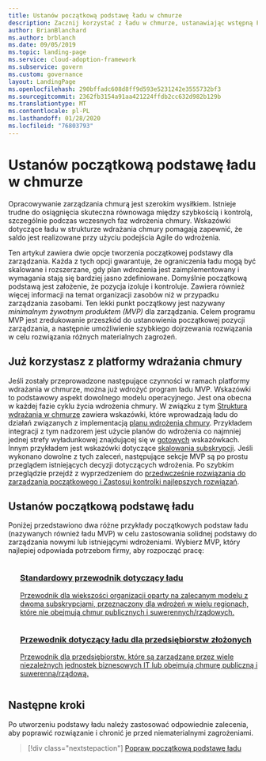 ```yaml
---
title: Ustanów początkową podstawę ładu w chmurze
description: Zacznij korzystać z ładu w chmurze, ustanawiając wstępną Fundację ładu Cloud.
author: BrianBlanchard
ms.author: brblanch
ms.date: 09/05/2019
ms.topic: landing-page
ms.service: cloud-adoption-framework
ms.subservice: govern
ms.custom: governance
layout: LandingPage
ms.openlocfilehash: 290bffadc608d8ff9d593e5231242e3555732bf3
ms.sourcegitcommit: 2362fb3154a91aa421224ffdb2cc632d982b129b
ms.translationtype: MT
ms.contentlocale: pl-PL
ms.lasthandoff: 01/28/2020
ms.locfileid: "76803793"
---
```

# <a name="establish-an-initial-cloud-governance-foundation"></a>Ustanów początkową podstawę ładu w chmurze

Opracowywanie zarządzania chmurą jest szerokim wysiłkiem. Istnieje trudne do osiągnięcia skuteczna równowaga między szybkością i kontrolą, szczególnie podczas wczesnych faz wdrożenia chmury. Wskazówki dotyczące ładu w strukturze wdrażania chmury pomagają zapewnić, że saldo jest realizowane przy użyciu podejścia Agile do wdrożenia.

Ten artykuł zawiera dwie opcje tworzenia początkowej podstawy dla zarządzania. Każda z tych opcji gwarantuje, że ograniczenia ładu mogą być skalowane i rozszerzane, gdy plan wdrożenia jest zaimplementowany i wymagania stają się bardziej jasno zdefiniowane. Domyślnie początkową podstawą jest założenie, że pozycja izoluje i kontroluje. Zawiera również więcej informacji na temat organizacji zasobów niż w przypadku zarządzania zasobami. Ten lekki punkt początkowy jest nazywany _minimalnym żywotnym produktem (MVP)_ dla zarządzania. Celem programu MVP jest zredukowanie przeszkód do ustanowienia początkowej pozycji zarządzania, a następnie umożliwienie szybkiego dojrzewania rozwiązania w celu rozwiązania różnych materialnych zagrożeń.

## <a name="already-using-the-cloud-adoption-framework"></a>Już korzystasz z platformy wdrażania chmury

Jeśli zostały przeprowadzone następujące czynności w ramach platformy wdrażania w chmurze, można już wdrożyć program ładu MVP. Wskazówki to podstawowy aspekt dowolnego modelu operacyjnego. Jest ona obecna w każdej fazie cyklu życia wdrożenia chmury. W związku z tym [Struktura wdrażania w chmurze](../index.md) zawiera wskazówki, które wprowadzają ładu do działań związanych z implementacją [planu wdrożenia chmury](../plan/index.md). Przykładem integracji z tym nadzorem jest użycie planów do wdrożenia co najmniej jednej strefy wyładunkowej znajdującej się w [gotowych](../ready/index.md) wskazówkach. Innym przykładem jest wskazówki dotyczące [skalowania subskrypcji](../ready/azure-best-practices/scaling-subscriptions.md). Jeśli wykonano dowolne z tych zaleceń, następujące sekcje MVP są po prostu przeglądem istniejących decyzji dotyczących wdrożenia. Po szybkim przeglądzie przejdź z wyprzedzeniem do [przedwcześnie rozwiązania do zarządzania początkowego i Zastosuj kontrolki najlepszych rozwiązań](./foundation-improvements.md).

## <a name="establish-an-initial-governance-foundation"></a>Ustanów początkową podstawę ładu

Poniżej przedstawiono dwa różne przykłady początkowych podstaw ładu (nazywanych również ładu MVP) w celu zastosowania solidnej podstawy do zarządzania nowymi lub istniejącymi wdrożeniami. Wybierz MVP, który najlepiej odpowiada potrzebom firmy, aby rozpocząć pracę:

<!-- markdownlint-disable MD033 -->

<ul class="panelContent cardsZ">
<li style="display: flex; flex-direction: column;">
    <a href="./guides/standard/index.md" style="display: flex; flex-direction: column; flex: 1 0 auto;">
        <div class="cardSize" style="flex: 1 0 auto; display: flex;">
            <div class="cardPadding" style="display: flex;">
                <div class="card">
                    <div class="cardText">
                        <h3>Standardowy przewodnik dotyczący ładu</h3>
                        <p>Przewodnik dla większości organizacji oparty na zalecanym modelu z dwoma subskrypcjami, przeznaczony dla wdrożeń w wielu regionach, które nie obejmują chmur publicznych i suwerennych/rządowych.</p>
                    </div>
                </div>
            </div>
        </div>
    </a>
</li>
<li style="display: flex; flex-direction: column;">
    <a href="./guides/complex/index.md" style="display: flex; flex-direction: column; flex: 1 0 auto;">
        <div class="cardSize" style="flex: 1 0 auto; display: flex;">
            <div class="cardPadding" style="display: flex;">
                <div class="card">
                    <div class="cardText">
                        <h3>Przewodnik dotyczący ładu dla przedsiębiorstw złożonych</h3>
                        <p>Przewodnik dla przedsiębiorstw, które są zarządzane przez wiele niezależnych jednostek biznesowych IT lub obejmują chmurę publiczną i suwerenną/rządową.</p>
                    </div>
                </div>
            </div>
        </div>
    </a>
</li>
</ul>
<!-- markdownlint-enable MD033 -->

## <a name="next-steps"></a>Następne kroki

Po utworzeniu podstawy ładu należy zastosować odpowiednie zalecenia, aby poprawić rozwiązanie i chronić je przed niematerialnymi zagrożeniami.

> [!div class="nextstepaction"]
> [Popraw początkową podstawę ładu](./foundation-improvements.md)
